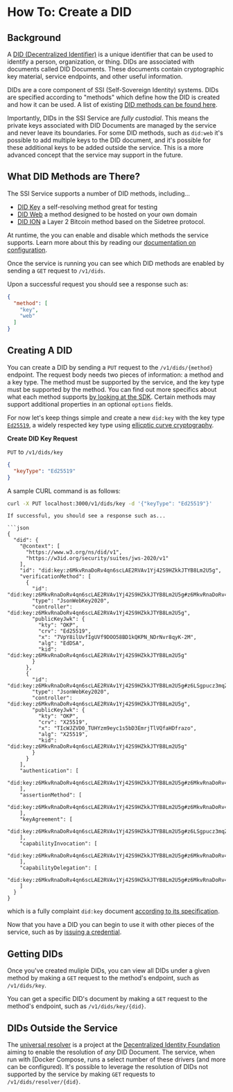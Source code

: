 # How To: Create a DID

## Background

A [DID (Decentralized Identifier)](https://www.w3.org/TR/did-core/) is a unique identifier that can be used to identify a person, organization, or thing. DIDs are associated with documents called DID Documents. These documents contain
cryptographic key material, service endpoints, and other useful information.

DIDs are a core component of SSI (Self-Sovereign Identity) systems. DIDs are specified according to "methods" which
define how the DID is created and how it can be used. A list of existing [DID methods can be found here](https://www.w3.org/TR/did-spec-registries/#did-methods).

Importantly, DIDs in the SSI Service are _fully custodial_. This means the private keys associated with DID Documents are managed by the service and never leave its boundaries. For some DID methods, such as `did:web` it's possible to add multiple keys to the DID document, and it's possible for these additional keys to be added outside the service. This is a more advanced concept that the service may support in the future.

## What DID Methods are There?

The SSI Service supports a number of DID methods, including...

* [DID Key](https://w3c-ccg.github.io/did-method-key/) a self-resolving method great for testing
* [DID Web](https://w3c-ccg.github.io/did-method-web/) a method designed to be hosted on your own domain
* [DID ION](https://identity.foundation/sidetree/spec/#value-locking) a Layer 2 Bitcoin method based on the Sidetree protocol.

At runtime, the you can enable and disable which methods the service supports. Learn more about this by reading our [documentation on configuration](../README.md).

Once the service is running you can see which DID methods are enabled by sending a `GET` request to `/v1/dids`.

Upon a successful request you should see a response such as:

```json
{
  "method": [
    "key",
    "web"
  ]
}
```

## Creating A DID

You can create a DID by sending a `PUT` request to the `/v1/dids/{method}` endpoint. The request body needs two pieces of information: a method and a key type. The method must be supported by the service, and the key type must be supported by the method. You can find out more specifics about what each method supports [by looking at the SDK](https://github.com/TBD54566975/ssi-sdk/tree/main/did). Certain methods may support additional properties in an optional `options` fields.

For now let's keep things simple and create a new `did:key` with the key type [`Ed25519`](https://ed25519.cr.yp.to/), a widely respected key type using [ellicptic curve cryptography](https://en.wikipedia.org/wiki/Elliptic-curve_cryptography).

**Create DID Key Request**

`PUT` to `/v1/dids/key`

```json
{
  "keyType": "Ed25519"
}
```

A sample CURL command is as follows:

```bash
curl -X PUT localhost:3000/v1/dids/key -d '{"keyType": "Ed25519"}'
```

```
If successful, you should see a response such as...

```json
{
  "did": {
    "@context": [
      "https://www.w3.org/ns/did/v1",
      "https://w3id.org/security/suites/jws-2020/v1"
    ],
    "id": "did:key:z6MkvRnaDoRv4qn6scLAE2RVAv1Yj42S9HZkkJTYB8Lm2U5g",
    "verificationMethod": [
      {
        "id": "did:key:z6MkvRnaDoRv4qn6scLAE2RVAv1Yj42S9HZkkJTYB8Lm2U5g#z6MkvRnaDoRv4qn6scLAE2RVAv1Yj42S9HZkkJTYB8Lm2U5g",
        "type": "JsonWebKey2020",
        "controller": "did:key:z6MkvRnaDoRv4qn6scLAE2RVAv1Yj42S9HZkkJTYB8Lm2U5g",
        "publicKeyJwk": {
          "kty": "OKP",
          "crv": "Ed25519",
          "x": "7VpY8ilUvfIgUVf9DOO58BD1kQKPN_NDrNvr8qyK-2M",
          "alg": "EdDSA",
          "kid": "did:key:z6MkvRnaDoRv4qn6scLAE2RVAv1Yj42S9HZkkJTYB8Lm2U5g"
        }
      },
      {
        "id": "did:key:z6MkvRnaDoRv4qn6scLAE2RVAv1Yj42S9HZkkJTYB8Lm2U5g#z6LSgpucz3mqZYRRzBpx8zGtWQAKSkyLqfQMEpxr2PVaRX8V",
        "type": "JsonWebKey2020",
        "controller": "did:key:z6MkvRnaDoRv4qn6scLAE2RVAv1Yj42S9HZkkJTYB8Lm2U5g",
        "publicKeyJwk": {
          "kty": "OKP",
          "crv": "X25519",
          "x": "TIcWJZVD0_TUHYzm9eyc1s5bD3EmrjTlVQfaHDfrazo",
          "alg": "X25519",
          "kid": "did:key:z6MkvRnaDoRv4qn6scLAE2RVAv1Yj42S9HZkkJTYB8Lm2U5g"
        }
      }
    ],
    "authentication": [
      "did:key:z6MkvRnaDoRv4qn6scLAE2RVAv1Yj42S9HZkkJTYB8Lm2U5g#z6MkvRnaDoRv4qn6scLAE2RVAv1Yj42S9HZkkJTYB8Lm2U5g"
    ],
    "assertionMethod": [
      "did:key:z6MkvRnaDoRv4qn6scLAE2RVAv1Yj42S9HZkkJTYB8Lm2U5g#z6MkvRnaDoRv4qn6scLAE2RVAv1Yj42S9HZkkJTYB8Lm2U5g"
    ],
    "keyAgreement": [
      "did:key:z6MkvRnaDoRv4qn6scLAE2RVAv1Yj42S9HZkkJTYB8Lm2U5g#z6LSgpucz3mqZYRRzBpx8zGtWQAKSkyLqfQMEpxr2PVaRX8V"
    ],
    "capabilityInvocation": [
      "did:key:z6MkvRnaDoRv4qn6scLAE2RVAv1Yj42S9HZkkJTYB8Lm2U5g#z6MkvRnaDoRv4qn6scLAE2RVAv1Yj42S9HZkkJTYB8Lm2U5g"
    ],
    "capabilityDelegation": [
      "did:key:z6MkvRnaDoRv4qn6scLAE2RVAv1Yj42S9HZkkJTYB8Lm2U5g#z6MkvRnaDoRv4qn6scLAE2RVAv1Yj42S9HZkkJTYB8Lm2U5g"
    ]
  }
}
```

which is a fully complaint `did:key` document [according to its specification](https://w3c-ccg.github.io/did-method-key/).

Now that you have a DID you can begin to use it with other pieces of the service, such as by [issuing a credential](credential.md).

## Getting DIDs

Once you've created muliple DIDs, you can view all DIDs under a given method by making a `GET` request to the method's endpoint, such as `/v1/dids/key`.

You can get a specific DID's document by making a `GET` request to the method's endpoint, such as `/v1/dids/key/{did}`.

## DIDs Outside the Service

The [universal resolver](https://github.com/decentralized-identity/universal-resolver) is a project at the [Decentralized Identity Foundation](https://identity.foundation/) aiming to enable the resolution of _any_ DID Document. The service, when run with [Docker Compose, runs a select number of these drivers (and more can be configured). It's possible to leverage the resolution of DIDs not supported by the service by making `GET` requests to `/v1/dids/resolver/{did}`.

